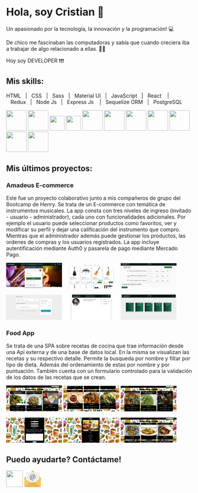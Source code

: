 # Hola, soy Cristian 👋

<p>Un apasionado por la tecnología, la innovación y la programación! 💻</p>
<p>De chico me fascinaban las computadoras y sabía que cuando creciera iba a trabajar de algo relacionado a ellas. 👨‍💻</p>
<p>Hoy soy DEVELOPER ❗❗❗ </p>

## Mis skills:
HTML&nbsp;&nbsp;&nbsp;|&nbsp;&nbsp;&nbsp;CSS&nbsp;&nbsp;&nbsp;|&nbsp;&nbsp;&nbsp;Sass&nbsp;&nbsp;&nbsp;|&nbsp;&nbsp;&nbsp;Material UI&nbsp;&nbsp;&nbsp;|&nbsp;&nbsp;&nbsp;JavaScript&nbsp;&nbsp;&nbsp;|&nbsp;&nbsp;&nbsp;React
&nbsp;&nbsp;&nbsp;|&nbsp;&nbsp;&nbsp;Redux&nbsp;&nbsp;&nbsp;|&nbsp;&nbsp;&nbsp;Node Js&nbsp;&nbsp;&nbsp;|&nbsp;&nbsp;&nbsp;Express Js
&nbsp;&nbsp;&nbsp;|&nbsp;&nbsp;&nbsp;Sequelize ORM&nbsp;&nbsp;&nbsp;|&nbsp;&nbsp;&nbsp;PostgreSQL

<a><img src="https://raw.githubusercontent.com/yurijserrano/Github-Profile-Readme-Logos/master/others/html.svg"  height="55" width="55"></a>
<a><img src="https://raw.githubusercontent.com/yurijserrano/Github-Profile-Readme-Logos/master/others/css.svg"  height="55" width="55"></a>
<a><img src="https://upload.wikimedia.org/wikipedia/commons/thumb/9/96/Sass_Logo_Color.svg/245px-Sass_Logo_Color.svg.png"  height="40" width="40"></a>
<a><img src="https://camo.githubusercontent.com/4915c672a5aa2a0bb15d4ece78217ef9222c2cd99095841d0fd48abb55e1f8af/68747470733a2f2f75706c6f61642e77696b696d656469612e6f72672f77696b6970656469612f636f6d6d6f6e732f7468756d622f642f64632f4c6f676f5f6d6174657269616c5f64657369676e2e7376672f35313270782d4c6f676f5f6d6174657269616c5f64657369676e2e7376672e706e67" height="40" width="40"></a>
<a><img src="https://raw.githubusercontent.com/yurijserrano/Github-Profile-Readme-Logos/master/programming%20languages/javascript.svg"  height="55" width="55"></a>
<a><img src="https://raw.githubusercontent.com/yurijserrano/Github-Profile-Readme-Logos/master/frameworks/react.svg"  height="55" width="55"></a>
<a><img src="https://raw.githubusercontent.com/yurijserrano/Github-Profile-Readme-Logos/master/frameworks/redux.svg"  height="55" width="55"></a>
<a><img src="https://raw.githubusercontent.com/yurijserrano/Github-Profile-Readme-Logos/master/frameworks/nodejs.svg"  height="55" width="55"></a>
<a><img src="https://camo.githubusercontent.com/28e93a1bfe79f991ddcd35f7833e8537f0e7b31aa326dfbe98fe7eb538b40b46/68747470733a2f2f63646e2e69636f6e2d69636f6e732e636f6d2f69636f6e73322f323431352f504e472f3531322f657870726573735f6f726967696e616c5f776f72646d61726b5f6c6f676f5f69636f6e5f3134363532382e706e67"  height="55" width="55"></a>
<a><img src="https://camo.githubusercontent.com/c7df0ed52a480ff725aac7ac3a11c8aedb6f60ea8ab01929c6adea9903589222/68747470733a2f2f63646e2e69636f6e2d69636f6e732e636f6d2f69636f6e73322f323130372f504e472f3531322f66696c655f747970655f73657175656c697a655f69636f6e5f3133303137332e706e67"  height="55" width="55"></a>
<a><img src="https://raw.githubusercontent.com/yurijserrano/Github-Profile-Readme-Logos/master/databases/postgresql.svg"  height="55" width="55"></a>

## Mis últimos proyectos:
<h3>Amadeus E-commerce</h3>
<p>
  Este fue un proyecto colaborativo junto a mis compañeros de grupo del Bootcamp de Henry. Se trata de un E-commerce con temática de instrumentos musicales. 
  La app consta con tres niveles de ingreso (invitado - usuario - administrador), cada uno con funcionalidades adicionales.
  Por ejemplo el usuario puede seleccionar productos como favoritos, ver y modificar su perfil y dejar una calificación del instrumento que compro. 
  Mientras que el administrador además puede gestionar los productos, las ordenes de compras y los usuarios registrados.
  La app incluye autentificación mediante Auth0 y pasarela de pago mediante Mercado Pago.
</p>
<p>
  <a><img src="https://github.com/Cristian-M-B/Cristian-M-B/blob/main/Images/Amadeus%20E-commerce/Amadeus%20E-commerce%20001.png" width="30%"></a>
  <a><img src="https://github.com/Cristian-M-B/Cristian-M-B/blob/main/Images/Amadeus%20E-commerce/Amadeus%20E-commerce%20002.png" width="30%"></a>
  <a><img src="https://github.com/Cristian-M-B/Cristian-M-B/blob/main/Images/Amadeus%20E-commerce/Amadeus%20E-commerce%20003.png" width="30%"></a>
</p>
<p>
  <a><img src="https://github.com/Cristian-M-B/Cristian-M-B/blob/main/Images/Amadeus%20E-commerce/Amadeus%20E-commerce%20004.png" width="30%"></a>
  <a><img src="https://github.com/Cristian-M-B/Cristian-M-B/blob/main/Images/Amadeus%20E-commerce/Amadeus%20E-commerce%20005.png" width="30%"></a>
  <a><img src="https://github.com/Cristian-M-B/Cristian-M-B/blob/main/Images/Amadeus%20E-commerce/Amadeus%20E-commerce%20006.png" width="30%"></a>
</p>

<h3>Food App</h3>
<p>
  Se trata de una SPA sobre recetas de cocina que trae información desde una Api externa y de una base de datos local.
  En la misma se visualizan las recetas y su respectivo detalle. Permite la busqueda por nombre y filtar por tipo de dieta. 
  Además del ordenamiento de estas por nombre y por puntuación. También cuenta con un formulario controlado para la validación de los datos de las recetas que se crean. 
</p>
<p>
  <a><img src="https://github.com/Cristian-M-B/Cristian-M-B/blob/main/Images/Food%20App/Food%20App%2001.png" width="30%"></a>
  <a><img src="https://github.com/Cristian-M-B/Cristian-M-B/blob/main/Images/Food%20App/Food%20App%2002.png" width="30%"></a>
  <a><img src="https://github.com/Cristian-M-B/Cristian-M-B/blob/main/Images/Food%20App/Food%20App%2003.png" width="30%"></a>
</p>
<p>
  <a><img src="https://github.com/Cristian-M-B/Cristian-M-B/blob/main/Images/Food%20App/Food%20App%2004.png" width="30%"></a>
  <a><img src="https://github.com/Cristian-M-B/Cristian-M-B/blob/main/Images/Food%20App/Food%20App%2005.png" width="30%"></a>
  <a><img src="https://github.com/Cristian-M-B/Cristian-M-B/blob/main/Images/Food%20App/Food%20App%2006.png" width="30%"></a>
</p>

## Puedo ayudarte? Contáctame!

<a href="https://www.linkedin.com/in/cristian-baronetto"><img src="https://image.flaticon.com/icons/png/512/174/174857.png"  height="45" width="45"></a>
<a href="mailto:crisbaronetto@hotmail.com"><img src="https://raw.githubusercontent.com/triciopa/triciopa/main/logos/others/email.svg"  height="45" width="45"></a>

<!--
**Cristian-M-B/Cristian-M-B** is a ✨ _special_ ✨ repository because its `README.md` (this file) appears on your GitHub profile.

Here are some ideas to get you started:

- 🔭 I’m currently working on ...
- 🌱 I’m currently learning ...
- 👯 I’m looking to collaborate on ...
- 🤔 I’m looking for help with ...
- 💬 Ask me about ...
- 📫 How to reach me: ...
- 😄 Pronouns: ...
- ⚡ Fun fact: ...
-->
